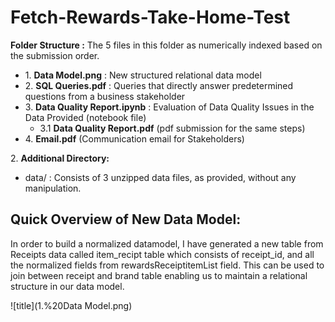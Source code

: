 # Fetch-Rewards-Take-Home-Test

**Folder Structure :** The 5 files in this folder as numerically indexed based on the submission order.

  

*   1\. **Data Model.png** : New structured relational data model
*   2\. **SQL Queries.pdf** : Queries that directly answer predetermined questions from a business stakeholder
*   3\. **Data Quality Report.ipynb** : Evaluation of Data Quality Issues in the Data Provided (notebook file)
    *   3.1 **Data Quality Report.pdf** (pdf submission for the same steps)
*   4\. **Email.pdf** (Communication email for Stakeholders)

  

2\. **Additional Directory:**

*   data/ : Consists of 3 unzipped data files, as provided, without any manipulation.

  

## Quick Overview of New Data Model:

  

In order to build a normalized datamodel, I have generated a new table from Receipts data called item\_recipt table which consists of receipt\_id, and all the normalized fields from rewardsReceiptitemList field. This can be used to join between receipt and brand table enabling us to maintain a relational structure in our data model.

  
![title](1.%20Data Model.png)